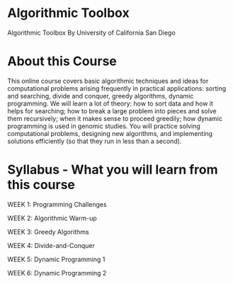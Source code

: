 # Algorithmic Toolbox

Algorithmic Toolbox By University of California San Diego

# About this Course

This online course covers basic algorithmic techniques and ideas for computational problems arising frequently in practical applications: sorting and searching, divide and conquer, greedy algorithms, dynamic programming. We will learn a lot of theory: how to sort data and how it helps for searching; how to break a large problem into pieces and solve them recursively; when it makes sense to proceed greedily; how dynamic programming is used in genomic studies. You will practice solving computational problems, designing new algorithms, and implementing solutions efficiently (so that they run in less than a second).

# Syllabus - What you will learn from this course

WEEK 1: Programming Challenges

WEEK 2: Algorithmic Warm-up

WEEK 3: Greedy Algorithms

WEEK 4: Divide-and-Conquer

WEEK 5: Dynamic Programming 1

WEEK 6: Dynamic Programming 2

